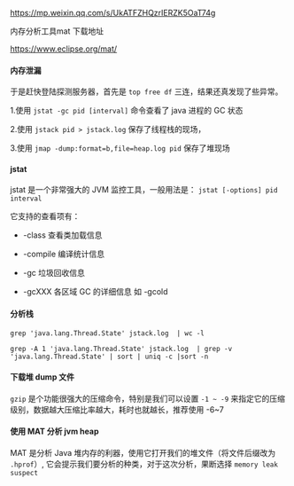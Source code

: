 https://mp.weixin.qq.com/s/UkATFZHQzrIERZK5OaT74g

内存分析工具mat 下载地址

 https://www.eclipse.org/mat/

#### 内存泄漏

于是赶快登陆探测服务器，首先是 `top free df` 三连，结果还真发现了些异常。

1.使用 `jstat -gc pid [interval]` 命令查看了 java 进程的 GC 状态

2.使用 `jstack pid > jstack.log` 保存了线程栈的现场，

3.使用 `jmap -dump:format=b,file=heap.log pid` 保存了堆现场



#### jstat

jstat 是一个非常强大的 JVM 监控工具，一般用法是： `jstat [-options] pid interval`

它支持的查看项有：

- -class 查看类加载信息

- -compile 编译统计信息

- -gc 垃圾回收信息

- -gcXXX 各区域 GC 的详细信息 如 -gcold

  

#### 分析栈

```
grep 'java.lang.Thread.State' jstack.log  | wc -l

grep -A 1 'java.lang.Thread.State' jstack.log  | grep -v 'java.lang.Thread.State' | sort | uniq -c |sort -n

```





#### 下载堆 dump 文件

`gzip` 是个功能很强大的压缩命令，特别是我们可以设置 `-1 ~ -9` 来指定它的压缩级别，数据越大压缩比率越大，耗时也就越长，推荐使用 -6~7

#### 使用 MAT 分析 jvm heap



MAT 是分析 Java 堆内存的利器，使用它打开我们的堆文件（将文件后缀改为 `.hprof`）, 它会提示我们要分析的种类，对于这次分析，果断选择 `memory leak suspect`